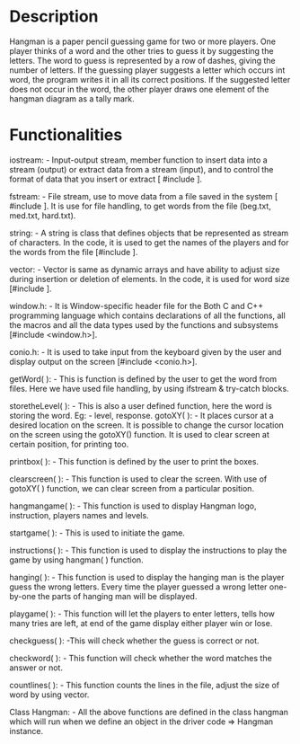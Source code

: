# Description
Hangman is a paper pencil guessing game for two or more players. One player thinks of a word and the other tries to guess it by suggesting the letters. 
The word to guess is represented by a row of dashes, giving the number of letters. 
If the guessing player suggests a letter which occurs int word, the program writes it in all its correct positions. 
If the suggested letter does not occur in the word, the other player draws one element of the hangman diagram as a tally mark.
# Functionalities
iostream: - Input-output stream, member function to insert data into a stream (output) or extract data from a stream (input), and to control the format of data that you insert or extract [ #include <iostream>]. 

fstream: - File stream, use to move data from a file saved in the system
[ #include <fstream>]. It is use for file handling, to get words from the file (beg.txt, med.txt, hard.txt).

string: - A string is class that defines objects that be represented as stream of characters. In the code, it is used to get the names of the players and for the words from the file [#include <string>].

vector: - Vector is same as dynamic arrays and have ability to adjust size during insertion or deletion of elements. In the code, it is used for word size [#include <vector>].

window.h: - It is Window-specific header file for the Both C and C++ programming language which contains declarations of all the functions, all the macros and all the data types used by the functions and subsystems [#include <window.h>].

conio.h: - It is used to take input from the keyboard given by the user and display output on the screen [#include <conio.h>].

getWord( ): - This is function is defined by the user to get the word from files. Here we have used file handling, by using ifstream & try-catch blocks.

storetheLevel( ): - This is also a user defined function, here the word is storing the word. Eg: - level, response.
gotoXY( ): - It places cursor at a desired location on the screen. It is possible to change the cursor location on the screen using the gotoXY() function. It is used to clear screen at certain position, for printing too.

printbox( ): - This function is defined by the user to print the boxes. 

clearscreen( ): - This function is used to clear the screen. With use of gotoXY( ) function, we can clear screen from a particular position.

hangmangame( ): - This function is used to display Hangman logo, instruction, players names and levels. 

startgame( ): - This is used to initiate the game.

instructions( ): - This function is used to display the instructions to play the game by using hangman( ) function.

hanging( ): - This function is used to display the hanging man is the player guess the wrong letters. Every time the player guessed a wrong letter one-by-one the parts of hanging man will be displayed. 

playgame( ): - This function will let the players to enter letters, tells how many tries are left, at end of the game display either player win or lose.

checkguess( ): -This will check whether the guess is correct or not.

checkword( ): - This function will check whether the word matches the answer or not.

countlines( ): - This function counts the lines in the file, adjust the size of word by using vector. 

Class Hangman: - All the above functions are defined in the class hangman which will run when we define an object in the driver code => Hangman instance.
